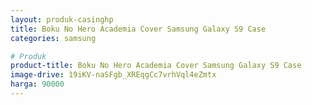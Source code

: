 ```yaml
---
layout: produk-casinghp
title: Boku No Hero Academia Cover Samsung Galaxy S9 Case
categories: samsung

# Produk
product-title: Boku No Hero Academia Cover Samsung Galaxy S9 Case
image-drive: 19iKV-naSFgb_XREqgCc7vrhVql4eZmtx
harga: 90000
---
```

